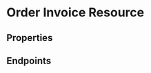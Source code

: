 # Order Invoice Resource

## Properties

<ResourceProperties :resource="'order_invoice'" :lang="'en'"/>

<ResourceScopes :resource="'order_invoice'"/>

## Endpoints

[//]: <> (GET ENDPOINT)
<ResourceEndpoint :resource="'order_invoice'" :endpoint="'get'" :lang="'en'">

<template v-slot:responseJSON>

<<< @/docs/fixtures/api/order_invoice/response/json/get_id.json

</template>

<template v-slot:responseXML>

<<< @/docs/fixtures/api/order_invoice/response/xml/get_id.xml

</template>

</ResourceEndpoint>

[//]: <> (GETCOLLECTION ENDPOINT)
<ResourceEndpoint :resource="'order_invoice'" :endpoint="'getCollection'" :lang="'en'">

<template v-slot:responseJSON>

<<< @/docs/fixtures/api/order_invoice/response/json/get_page.json

</template>

<template v-slot:responseXML>

<<< @/docs/fixtures/api/order_invoice/response/xml/get_page.xml

</template>

</ResourceEndpoint>

[//]: <> (POST ENDPOINT)
<ResourceEndpoint :resource="'order_invoice'" :endpoint="'post'" :lang="'en'">

<template v-slot:request>

<<< @/docs/fixtures/api/order_invoice/request/post.json

</template>

<template v-slot:responseJSON>

<<< @/docs/fixtures/api/order_invoice/response/json/get_id.json

</template>

<template v-slot:responseXML>

<<< @/docs/fixtures/api/order_invoice/response/xml/get_id.xml

</template>

</ResourceEndpoint>

[//]: <> (PUT ENDPOINT)
<ResourceEndpoint :resource="'order_invoice'" :endpoint="'put'" :lang="'en'">

<template v-slot:request>

<<< @/docs/fixtures/api/order_invoice/request/put.json

</template>

<template v-slot:responseJSON>

<<< @/docs/fixtures/api/order_invoice/response/json/get_id.json

</template>

<template v-slot:responseXML>

<<< @/docs/fixtures/api/order_invoice/response/xml/get_id.xml

</template>

</ResourceEndpoint>

[//]: <> (DELETE ENDPOINT)
<ResourceEndpoint :resource="'order_invoice'" :endpoint="'delete'" :lang="'en'"/>

